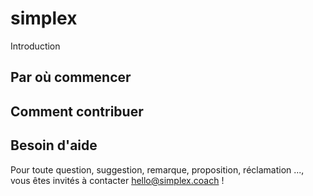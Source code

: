 # simplex

Introduction

## 

## Par où commencer

## Comment contribuer

## Besoin d'aide
Pour toute question, suggestion, remarque, proposition, réclamation ..., vous êtes invités à contacter hello@simplex.coach !
